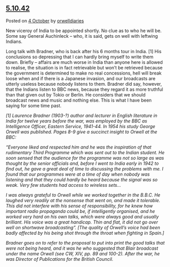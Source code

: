 [5.10.42](https://orwelldiaries.wordpress.com/2012/10/04/5-10-42/)
------------------------------------------------------------------

Posted on [4
October](https://orwelldiaries.wordpress.com/2012/10/04/5-10-42/) by
[orwelldiaries](https://orwelldiaries.wordpress.com/author/orwelldiaries/)

New viceroy of India to be appointed shortly. No clue as to who he will
be. Some say General Auchinleck – who, it is said, gets on well with
leftwing Indians.

Long talk with Bradner, who is back after his 6 months tour in India.
\[1\] His conclusions so depressing that I can hardly bring myself to
write them down. Briefly – affairs are much worse in India than anyone
here is allowed to realise, the situation is in fact retrievable but
won’t be retrieved because the government is determined to make no real
concessions, hell will break loose when and if there is a Japanese
invasion, and our broadcasts are utterly useless because nobody listens
to them. Bradner did say, however, that the Indians listen to BBC news,
because they regard it as more truthful than that given out by Tokio or
Berlin. He considers that we should broadcast news and music and nothing
else. This is what I have been saying for some time past.

*\[1\] Laurence Bradner (1903-?) author and lecturer in English
literature in India for twelve years before the war, was employed by the
BBC as Intelligence Officer, Eastern Service, 1941-44. In 1954 his study
George Orwell was published. Pages 8-9 give a succinct insight to Orwell
at the BBC:*

*“Everyone liked and respected him and he was the inspiration of that
rudimentary Third Programme which was sent out to the Indian student. He
soon sensed that the audience for the programme was not so large as was
thought by the senior officials and, before I went to India early in
1942 to find out, he gave a great deal of time to discussing the
problems with me. I found that our programmes were at a time of day when
nobody was listening and that they could hardly be heard because the
signal was so weak. Very few students had access to wireless sets…*

*I was always grateful to Orwell while we worked together in the B.B.C.
He laughed very readily at the nonsense that went on, and made it
tolerable. This did not interfere with his sense of responsibility, for
he knew how important radio propaganda could be, if intelligently
organised, and he worked very hard on his own talks, which were always
good and usually brilliant. His voice was a great handicap. Thin and
flat, it did not go over well on shortwave broadcasting”. \[The quality
of Orwell’s voice had been badly affected by his being shot through the
throat when fighting in Spain.\]*

*Bradner goes on to refer to the proposal to put into print the good
talks that were not being heard, and it was he who suggested that Blair
broadcast under the name Orwell (see CW, XIV, pp. 89 and 100-2). After
the war, he was Director of Publications for the British Council.*




